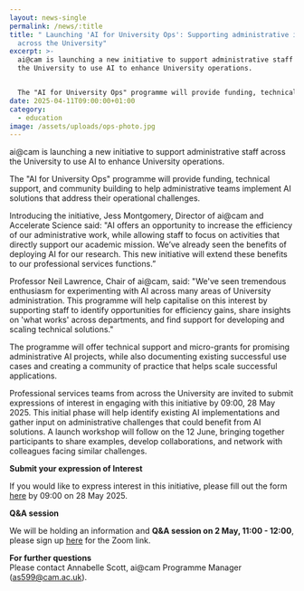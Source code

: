 ```yaml
---
layout: news-single
permalink: /news/:title
title: " Launching 'AI for University Ops': Supporting administrative innovation
  across the University"
excerpt: >-
  ai@cam is launching a new initiative to support administrative staff across
  the University to use AI to enhance University operations.


  The "AI for University Ops" programme will provide funding, technical support, and community building to help administrative teams implement AI solutions that address their operational challenges.
date: 2025-04-11T09:00:00+01:00
category:
  - education
image: /assets/uploads/ops-photo.jpg
---
```

ai@cam is launching a new initiative to support administrative staff across the University to use AI to enhance University operations.

The "AI for University Ops" programme will provide funding, technical support, and community building to help administrative teams implement AI solutions that address their operational challenges.

Introducing the initiative, Jess Montgomery, Director of ai@cam and Accelerate Science said: "AI offers an opportunity to increase the efficiency of our administrative work, while allowing staff to focus on activities that directly support our academic mission. We’ve already seen the benefits of deploying AI for our research. This new initiative will extend these benefits to our professional services functions.”

Professor Neil Lawrence, Chair of ai@cam, said: "We've seen tremendous enthusiasm for experimenting with AI across many areas of University administration. This programme will help capitalise on this interest by supporting staff to identify opportunities for efficiency gains, share insights on 'what works' across departments, and find support for developing and scaling technical solutions."

The programme will offer technical support and micro-grants for promising administrative AI projects, while also documenting existing successful use cases and creating a community of practice that helps scale successful applications.

Professional services teams from across the University are invited to submit expressions of interest in engaging with this initiative by 09:00, 28 May 2025. This initial phase will help identify existing AI implementations and gather input on administrative challenges that could benefit from AI solutions. A launch workshop will follow on the 12 June, bringing together participants to share examples, develop collaborations, and network with colleagues facing similar challenges.

**Submit your expression of Interest**

If you would like to express interest in this initiative, please fill out the form [here](https://docs.google.com/forms/d/e/1FAIpQLSfBFooODF_Ifbl2LUiXvyFMeAP1tqGf7qFk06qbO0ZIEuqKCw/viewform?usp=sharing) by 09:00 on 28 May 2025.

**Q&A session**

We will be holding an information and **Q&A session on 2 May, 11:00 - 12:00**, please sign up [here](https://docs.google.com/forms/d/e/1FAIpQLSfnuRmYWlfHhAffBXt9cFWLWAUFzoIhzj_xx74tZiI-VhsBYA/viewform?usp=header) for the Zoom link.

**For further questions**\
Please contact Annabelle Scott, ai@cam Programme Manager (as599@cam.ac.uk).
